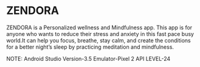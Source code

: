 # ZENDORA


ZENDORA is a Personalized wellness and Mindfulness app. This app is for anyone who wants to reduce their stress and anxiety in this fast pace busy world.It can help you focus, breathe, stay calm, and create the conditions for a better night’s sleep by practicing meditation and mindfulness. 

NOTE:
Android Studio Version-3.5
Emulator-Pixel 2
API LEVEL-24
